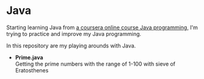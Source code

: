 Java
===
Starting learning Java from [a coursera online course Java programming](https://www.coursera.org/course/pkujava),
I'm trying to practice and improve my Java programming.

In this repository are my playing arounds with Java.

* **Prime.java**  
  Getting the prime numbers with the range of 1-100 with sieve of Eratosthenes
